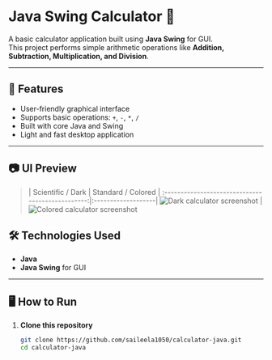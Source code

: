 # Java Swing Calculator 🧮

A basic calculator application built using **Java Swing** for GUI.  
This project performs simple arithmetic operations like **Addition, Subtraction, Multiplication, and Division**.

---

## 🚀 Features

- User-friendly graphical interface
- Supports basic operations: `+`, `-`, `*`, `/`
- Built with core Java and Swing
- Light and fast desktop application

---

## 📷 UI Preview

> |                Scientific / Dark                | Standard / Colored |
:------------------------------------------------:|:-------------------|
 ![Dark calculator screenshot](screenshots/scientific-dark.png) | ![Colored calculator screenshot](screenshots/standard-light.png)


## 🛠️ Technologies Used

- **Java**
- **Java Swing** for GUI

---

## 🖥️ How to Run

1. **Clone this repository**  
   ```bash
   git clone https://github.com/saileela1050/calculator-java.git
   cd calculator-java
